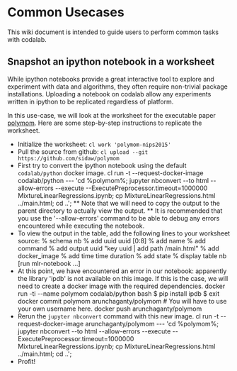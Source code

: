 # Common Usecases
This wiki document is intended to guide users to perform common tasks with codalab.

## Snapshot an ipython notebook in a worksheet
While ipython notebooks provide a great interactive tool to explore and experiment with data and algorithms, they often require non-trivial package installations. Uploading a notebook on codalab allow any experiments written in ipython to be replicated regardless of platform.

In this use-case, we will look at the worksheet for the executable paper [polymom](https://worksheets.codalab.org/worksheets/0xca42b883b1f9481989cfb02fe693649f/). Here are some step-by-step instructions to replicate the worksheet.

* Initialize the worksheet: `cl work 'polymom-nips2015'`
* Pull the source from github: `cl upload --git https://github.com/sidaw/polymom`
* First try to convert the ipython notebook using the default `codalab/python` docker image. 
     cl run -t --request-docker-image codalab/python --- 'cd %polymom%; jupyter nbconvert --to html --allow-errors --execute --ExecutePreprocessor.timeout=1000000 MixtureLinearRegressions.ipynb; cp MixtureLinearRegressions.html ../main.html; cd ..';
** Note that we will need to copy the output to the parent directory to actually view the output.
** It is recommended that you use the '--allow-errors' command to be able to debug any errors encountered while executing the notebook.
* To view the output in the table, add the following lines to your worksheet source:
    % schema nb
    % add uuid uuid [0:8]
    % add name
    % add command
    % add output uuid "key uuid | add path /main.html"
    % add docker_image
    % add time time duration
    % add state
    % display table nb
    [run mlr-notebook ...]
* At this point, we have encountered an error in our notebook: apparently the library 'ipdb' is not available on this image. If this is the case, we will need to create a docker image with the required dependencies.
    docker run -ti --name polymom codalab/python bash 
    $ pip install ipdb
    $ exit
    docker commit polymom arunchaganty/polymom # You will have to use your own username here.
    docker push arunchaganty/polymom
* Rerun the `jupyter nbconvert` command with this new image.
     cl run -t --request-docker-image arunchaganty/polymom --- 'cd %polymom%; jupyter nbconvert --to html --allow-errors --execute --ExecutePreprocessor.timeout=1000000 MixtureLinearRegressions.ipynb; cp MixtureLinearRegressions.html ../main.html; cd ..';
* Profit!